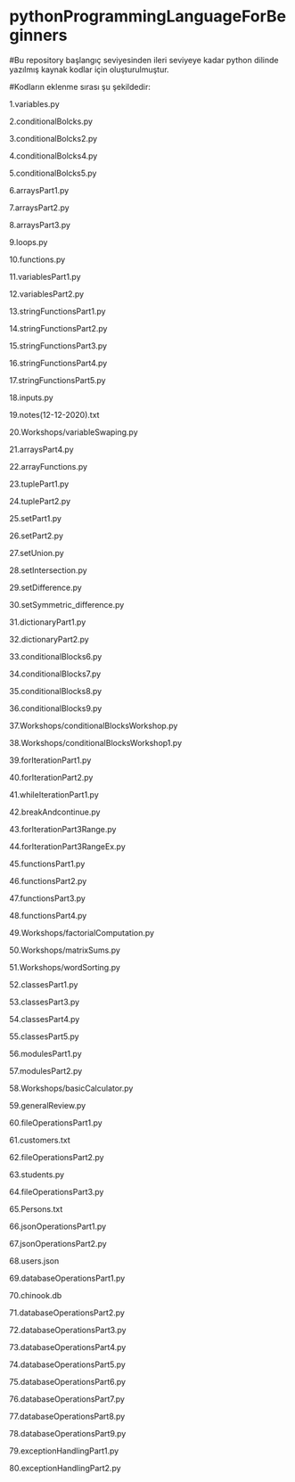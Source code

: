 # pythonProgrammingLanguageForBeginners
#Bu repository başlangıç seviyesinden ileri seviyeye kadar python dilinde yazılmış kaynak kodlar için oluşturulmuştur.

#Kodların eklenme sırası şu şekildedir:

1.variables.py

2.conditionalBolcks.py

3.conditionalBolcks2.py

4.conditionalBolcks4.py

5.conditionalBolcks5.py

6.arraysPart1.py

7.arraysPart2.py

8.arraysPart3.py

9.loops.py

10.functions.py

11.variablesPart1.py

12.variablesPart2.py

13.stringFunctionsPart1.py

14.stringFunctionsPart2.py

15.stringFunctionsPart3.py

16.stringFunctionsPart4.py

17.stringFunctionsPart5.py

18.inputs.py  

19.notes(12-12-2020).txt

20.Workshops/variableSwaping.py

21.arraysPart4.py

22.arrayFunctions.py

23.tuplePart1.py

24.tuplePart2.py

25.setPart1.py

26.setPart2.py

27.setUnion.py

28.setIntersection.py

29.setDifference.py

30.setSymmetric_difference.py

31.dictionaryPart1.py

32.dictionaryPart2.py

33.conditionalBlocks6.py

34.conditionalBlocks7.py

35.conditionalBlocks8.py

36.conditionalBlocks9.py

37.Workshops/conditionalBlocksWorkshop.py

38.Workshops/conditionalBlocksWorkshop1.py

39.forIterationPart1.py

40.forIterationPart2.py

41.whileIterationPart1.py

42.breakAndcontinue.py

43.forIterationPart3Range.py

44.forIterationPart3RangeEx.py

45.functionsPart1.py

46.functionsPart2.py

47.functionsPart3.py

48.functionsPart4.py

49.Workshops/factorialComputation.py

50.Workshops/matrixSums.py

51.Workshops/wordSorting.py

52.classesPart1.py

53.classesPart3.py

54.classesPart4.py

55.classesPart5.py

56.modulesPart1.py

57.modulesPart2.py

58.Workshops/basicCalculator.py

59.generalReview.py

60.fileOperationsPart1.py

61.customers.txt

62.fileOperationsPart2.py

63.students.py

64.fileOperationsPart3.py

65.Persons.txt

66.jsonOperationsPart1.py

67.jsonOperationsPart2.py

68.users.json

69.databaseOperationsPart1.py

70.chinook.db

71.databaseOperationsPart2.py

72.databaseOperationsPart3.py

73.databaseOperationsPart4.py

74.databaseOperationsPart5.py

75.databaseOperationsPart6.py

76.databaseOperationsPart7.py

77.databaseOperationsPart8.py

78.databaseOperationsPart9.py

79.exceptionHandlingPart1.py

80.exceptionHandlingPart2.py
